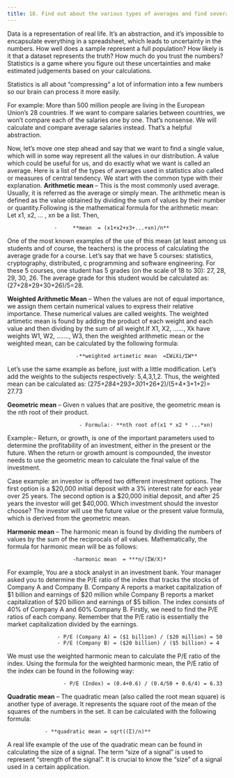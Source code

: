 ```yaml
---
title: 18. Find out about the various types of averages and find several real-world examples where they “naturally” occur
---
```

Data is a representation of real life. It’s an abstraction, and it’s impossible to encapsulate everything in a spreadsheet, which leads to uncertainty in the numbers. How well does a sample represent a full population? How likely is it that a dataset represents the truth? How much do you trust the numbers? Statistics is a game where you figure out these uncertainties and make estimated judgements based on your calculations.

Statistics is all about “compressing” a lot of information into a few numbers so our brain can process it more easily.

For example:
More than 500 million people are living in the European Union’s 28 countries. If we want to compare salaries between countries, we won’t compare each of the salaries one by one. That’s nonsense. We will calculate and compare average salaries instead. That’s a helpful abstraction.

Now, let’s move one step ahead and say that we want to find a single value, which will in some way represent all the values in our distribution. A value which could be useful for us, and do exactly what we want is called an average. Here is a list of the types of averages used in statistics also called or measures of central tendency. We start with the common type with their explanation.
 **Arithmetic mean** – This is the most commonly used average. Usually, it is referred as the average or simply mean. The arithmetic mean is defined as the value obtained by dividing the sum of values by their number or quantity.Following is the mathematical formula for the arithmetic mean:
        Let x1, x2, … , xn be a list. Then, 
                   
                   -     **mean  = (x1+x2+x3+...+xn)/n**

One of the most known examples of the use of this mean (at least among us students and of course, the teachers) is the process of calculating the average grade for a course. Let’s say that we have 5 courses: statistics, cryptography, distributed, c programming and software engineering. For these 5 courses, one student has 5 grades (on the scale of 18 to 30): 27, 28, 29, 30, 26. The average grade for this student would be calculated as: (27+28+29+30+26)/5=28.

  **Weighted Arithmetic Mean** – When the values are not of equal importance, we assign them certain numerical values to express their relative importance. These numerical values are called weights. The weighted artimetic mean is found by adding the product of each weight and each value and then dividing by the sum of all weight.If X1, X2, ……, Xk have weights W1, W2, ……., W3, then the weighted arithmetic mean or the weighted mean, can be calculated by the following formula:
                          
                          -**weighted artimetic mean  =ΣWiXi/ΣW**

Let’s use the same example as before, just with a little modification. Let’s add the weights to the subjects respectively: 5,4,3,1,2. Thus, the weighted mean can be calculated as: (27*5+28*4+29*3+30*1+26*2)/(5+4+3+1+2)= 27.73

   **Geometric mean** – Given n values that are positive, the geometric mean is the nth root of their product.
        
                           - Formula:- **nth root of(x1 * x2 * ...*xn)

Example:- Return, or growth, is one of the important parameters used to determine the profitability of an investment, either in the present or the future. When the return or growth amount is compounded, the investor needs to use the geometric mean to calculate the final value of the investment.

Case example: an investor is offered two different investment options. The first option is a $20,000 initial deposit with a 3% interest rate for each year over 25 years. The second option is a $20,000 initial deposit, and after 25 years the investor will get $40,000. Which investment should the investor choose? The investor will use the future value or the present value formula, which is derived from the geometric mean.

  **Harmonic mean** – The harmonic mean is found by dividing the numbers of values by the sum of the reciprocals of all values.   Mathematically, the formula for harmonic mean will be as follows:
   
                         -harmonic mean  = ***n/(ΣW/X)*

For example, You are a stock analyst in an investment bank. Your manager asked you to determine the P/E ratio of the index that tracks the stocks of Company A and Company B. Company A reports a market capitalization of $1 billion and earnings of $20 million while Company B reports a market capitalization of $20 billion and earnings of $5 billion. The index consists of 40% of Company A and 60% Company B. Firstly, we need to find the P/E ratios of each company. Remember that the P/E ratio is essentially the market capitalization divided by the earnings.

                    - P/E (Company A) = ($1 billion) / ($20 million) = 50
                    - P/E (Company B) = ($20 billion) / ($5 billion) = 4
We must use the weighted harmonic mean to calculate the P/E ratio of the index. Using the formula for the weighted harmonic mean, the P/E ratio of the index can be found in the following way:

                      - P/E (Index) = (0.4+0.6) / (0.4/50 + 0.6/4) = 6.33

  **Quadratic mean** – The quadratic mean (also called the root mean square) is another type of average. It represents the square root of the mean of the squares of the numbers in the set. It can be calculated with the following formula:
                
                - **quadratic mean = sqrt((Σ)/n)**

A real life example of the use of the quadratic mean can be found in calculating the size of a signal. The term “size of a signal” is used to represent “strength of the signal”. It is crucial to know the “size” of a signal used in a certain application.  

